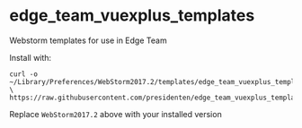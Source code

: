 # edge_team_vuexplus_templates
Webstorm templates for use in Edge Team

Install with:

```shell
curl -o ~/Library/Preferences/WebStorm2017.2/templates/edge_team_vuexplus_templates.xml \
https://raw.githubusercontent.com/presidenten/edge_team_vuexplus_templates/master/edge_team_vuexplus_templates.xml
```

Replace `WebStorm2017.2` above with your installed version
